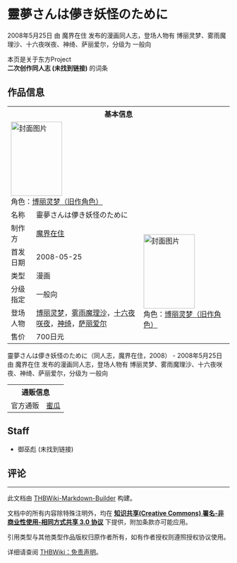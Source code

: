 # 靈夢さんは儚き妖怪のために

<!-- source html: G:\repos\THBWiki-Markdown-Builder\THBWikiMarkdown\Temp\main\a\a7\ns0%3A%E9%9D%88%E5%A4%A2%E3%81%95%E3%82%93%E3%81%AF%E5%84%9A%E3%81%8D%E5%A6%96%E6%80%AA%E3%81%AE%E3%81%9F%E3%82%81%E3%81%AB.html -->

2008年5月25日 由 魔界在住  发布的漫画同人志，登场人物有 博丽灵梦、雾雨魔理沙、十六夜咲夜、神绮、萨丽爱尔，分级为 一般向

本页是关于东方Project  
 **二次创作同人志 (未找到链接)** 的词条
## 作品信息

<table><tbody><tr><th colspan="3">基本信息</th></tr><tr><td class="cover-artwork-mobile" colspan="2"><a href="./文件-靈夢さんは儚き妖怪のために封面.jpeg.md" class="image" title="封面图片"><img alt="封面图片" src="https://upload.thwiki.cc/thumb/8/88/%E9%9D%88%E5%A4%A2%E3%81%95%E3%82%93%E3%81%AF%E5%84%9A%E3%81%8D%E5%A6%96%E6%80%AA%E3%81%AE%E3%81%9F%E3%82%81%E3%81%AB%E5%B0%81%E9%9D%A2.jpeg/116px-%E9%9D%88%E5%A4%A2%E3%81%95%E3%82%93%E3%81%AF%E5%84%9A%E3%81%8D%E5%A6%96%E6%80%AA%E3%81%AE%E3%81%9F%E3%82%81%E3%81%AB%E5%B0%81%E9%9D%A2.jpeg" decoding="async" loading="lazy" width="116" height="168" srcset="https://upload.thwiki.cc/thumb/8/88/%E9%9D%88%E5%A4%A2%E3%81%95%E3%82%93%E3%81%AF%E5%84%9A%E3%81%8D%E5%A6%96%E6%80%AA%E3%81%AE%E3%81%9F%E3%82%81%E3%81%AB%E5%B0%81%E9%9D%A2.jpeg/173px-%E9%9D%88%E5%A4%A2%E3%81%95%E3%82%93%E3%81%AF%E5%84%9A%E3%81%8D%E5%A6%96%E6%80%AA%E3%81%AE%E3%81%9F%E3%82%81%E3%81%AB%E5%B0%81%E9%9D%A2.jpeg 1.5x, https://upload.thwiki.cc/thumb/8/88/%E9%9D%88%E5%A4%A2%E3%81%95%E3%82%93%E3%81%AF%E5%84%9A%E3%81%8D%E5%A6%96%E6%80%AA%E3%81%AE%E3%81%9F%E3%82%81%E3%81%AB%E5%B0%81%E9%9D%A2.jpeg/231px-%E9%9D%88%E5%A4%A2%E3%81%95%E3%82%93%E3%81%AF%E5%84%9A%E3%81%8D%E5%A6%96%E6%80%AA%E3%81%AE%E3%81%9F%E3%82%81%E3%81%AB%E5%B0%81%E9%9D%A2.jpeg 2x" data-file-width="279" data-file-height="405"></a><div class="cover-char">角色：<a href="./博丽灵梦（旧作角色）.md" title="博丽灵梦（旧作角色）">博丽灵梦（旧作角色）</a></div></td>
</tr><tr><td class="label">名称</td><td colspan="2"> 靈夢さんは儚き妖怪のために </td></tr><tr><td class="label">制作方</td><td><a href="./魔界在住.md" title="魔界在住">魔界在住</a></td><td class="cover-artwork" rowspan="6" style="min-width:168px;"><a href="./文件-靈夢さんは儚き妖怪のために封面.jpeg.md" class="image" title="封面图片"><img alt="封面图片" src="https://upload.thwiki.cc/thumb/8/88/%E9%9D%88%E5%A4%A2%E3%81%95%E3%82%93%E3%81%AF%E5%84%9A%E3%81%8D%E5%A6%96%E6%80%AA%E3%81%AE%E3%81%9F%E3%82%81%E3%81%AB%E5%B0%81%E9%9D%A2.jpeg/116px-%E9%9D%88%E5%A4%A2%E3%81%95%E3%82%93%E3%81%AF%E5%84%9A%E3%81%8D%E5%A6%96%E6%80%AA%E3%81%AE%E3%81%9F%E3%82%81%E3%81%AB%E5%B0%81%E9%9D%A2.jpeg" decoding="async" loading="lazy" width="116" height="168" srcset="https://upload.thwiki.cc/thumb/8/88/%E9%9D%88%E5%A4%A2%E3%81%95%E3%82%93%E3%81%AF%E5%84%9A%E3%81%8D%E5%A6%96%E6%80%AA%E3%81%AE%E3%81%9F%E3%82%81%E3%81%AB%E5%B0%81%E9%9D%A2.jpeg/173px-%E9%9D%88%E5%A4%A2%E3%81%95%E3%82%93%E3%81%AF%E5%84%9A%E3%81%8D%E5%A6%96%E6%80%AA%E3%81%AE%E3%81%9F%E3%82%81%E3%81%AB%E5%B0%81%E9%9D%A2.jpeg 1.5x, https://upload.thwiki.cc/thumb/8/88/%E9%9D%88%E5%A4%A2%E3%81%95%E3%82%93%E3%81%AF%E5%84%9A%E3%81%8D%E5%A6%96%E6%80%AA%E3%81%AE%E3%81%9F%E3%82%81%E3%81%AB%E5%B0%81%E9%9D%A2.jpeg/231px-%E9%9D%88%E5%A4%A2%E3%81%95%E3%82%93%E3%81%AF%E5%84%9A%E3%81%8D%E5%A6%96%E6%80%AA%E3%81%AE%E3%81%9F%E3%82%81%E3%81%AB%E5%B0%81%E9%9D%A2.jpeg 2x" data-file-width="279" data-file-height="405"></a><div class="cover-char">角色：<a href="./博丽灵梦（旧作角色）.md" title="博丽灵梦（旧作角色）">博丽灵梦（旧作角色）</a></div></td>
</tr><tr><td class="label">首发日期</td><td>2008-05-25</td></tr><tr><td class="label">类型</td><td>漫画</td></tr><tr><td class="label">分级指定</td><td>一般向</td></tr><tr><td class="label">登场人物</td><td><a href="./博丽灵梦.md" title="博丽灵梦">博丽灵梦</a>，<a href="./雾雨魔理沙.md" title="雾雨魔理沙">雾雨魔理沙</a>，<a href="/%E5%8D%81%E5%85%AD%E5%A4%9C%E5%92%B2%E5%A4%9C" title="十六夜咲夜">十六夜咲夜</a>，<a href="./神绮.md" title="神绮">神绮</a>，<a href="./萨丽爱尔.md" title="萨丽爱尔">萨丽爱尔</a></td></tr><tr><td class="label">售价</td><td>700日元</td></tr></tbody></table>

靈夢さんは儚き妖怪のために（同人志，魔界在住，2008） - 2008年5月25日 由 魔界在住  发布的漫画同人志，登场人物有 博丽灵梦、雾雨魔理沙、十六夜咲夜、神绮、萨丽爱尔，分级为 一般向

<table><tbody><tr><th colspan="3">通贩信息</th></tr><tr><td class="label">官方通贩</td><td colspan="2"><a rel="nofollow" class="external text" href="https://www.melonbooks.co.jp/detail/detail.php?product_id=265900">蜜瓜</a></td></tr></tbody></table>


## Staff
- 御巫彪 (未找到链接)

## 评论




---

此文档由 [THBWiki-Markdown-Builder](https://github.com/Delsin-Yu/THBWiki-Markdown-Builder) 构建。

文档中的所有内容除特殊注明外，均在 [**知识共享(Creative Commons) 署名-非商业性使用-相同方式共享 3.0 协议**](https://creativecommons.org/licenses/by-sa/3.0/deed.zh-hans) 下提供，附加条款亦可能应用。

引用类型与其他类型作品版权归原作者所有，如有作者授权则遵照授权协议使用。

详细请查阅 [THBWiki：免责声明](https://thbwiki.cc/THBWiki:%E5%85%8D%E8%B4%A3%E5%A3%B0%E6%98%8E)。

